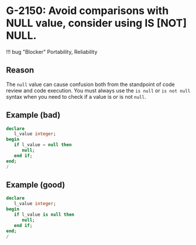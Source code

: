 # G-2150: Avoid comparisons with NULL value, consider using IS [NOT] NULL.

!!! bug "Blocker"
    Portability, Reliability

## Reason

The `null` value can cause confusion both from the standpoint of code review and code execution. You must always use the `is null` or `is not null` syntax when you need to check if a value is or is not `null`.

## Example (bad)

``` sql
declare
   l_value integer;
begin
   if l_value = null then
      null;
   end if;
end;
/
```

## Example (good)

``` sql
declare
   l_value integer;
begin
   if l_value is null then
      null;
   end if;
end;
/
```